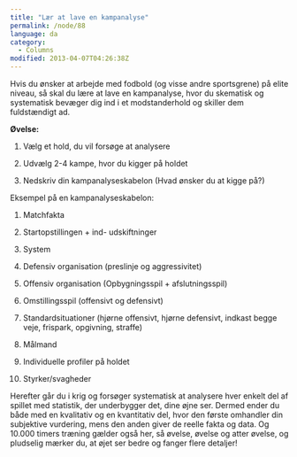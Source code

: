 ```yaml
---
title: "Lær at lave en kampanalyse"
permalink: /node/88
language: da
category:
  - Columns
modified: 2013-04-07T04:26:38Z
---
```


Hvis du ønsker at arbejde med fodbold (og visse andre sportsgrene) på elite niveau, så skal du lære at lave en kampanalyse, hvor du skematisk og systematisk bevæger dig ind i et modstanderhold og skiller dem fuldstændigt ad.

**Øvelse:**



1) Vælg et hold, du vil forsøge at analysere



2) Udvælg 2-4 kampe, hvor du kigger på holdet



3) Nedskriv din kampanalyseskabelon (Hvad ønsker du at kigge på?)



Eksempel på en kampanalyseskabelon:



1) Matchfakta



2) Startopstillingen + ind- udskiftninger



3) System



4) Defensiv organisation (preslinje og aggressivitet)



5) Offensiv organisation (Opbygningsspil + afslutningsspil)



6) Omstillingsspil (offensivt og defensivt)



7) Standardsituationer (hjørne offensivt, hjørne defensivt, indkast begge veje, frispark, opgivning, straffe)



8) Målmand



9) Individuelle profiler på holdet



10) Styrker/svagheder



Herefter går du i krig og forsøger systematisk at analysere hver enkelt del af spillet med statistik, der underbygger det, dine øjne ser. Dermed ender du både med en kvalitativ og en kvantitativ del, hvor den første omhandler din subjektive vurdering, mens den anden giver de reelle fakta og data. Og 10.000 timers træning gælder også her, så øvelse, øvelse og atter øvelse, og pludselig mærker du, at øjet ser bedre og fanger flere detaljer!
